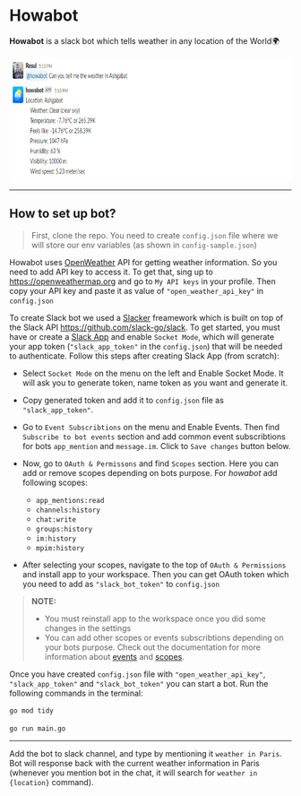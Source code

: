 # Howabot
**Howabot** is a slack bot which tells weather in any location of the World🌍

<img src="images/example.png" height="220">

---
## How to set up bot?
>First, clone the repo. You need to create `config.json` file where we will store our env variables (as shown in `config-sample.json`)

Howabot uses [OpenWeather](https://openweathermap.org/) API for getting weather information. So you need to add API key to access it. To get that, sing up to https://openweathermap.org and go to `My API keys` in your profile. Then copy your API key and paste it as value of `"open_weather_api_key"` in `config.json`

To create Slack bot we used a [Slacker](https://github.com/shomali11/slacker) freamework which is built on top of the Slack API https://github.com/slack-go/slack. To get started, you must have or create a [Slack App](https://api.slack.com/apps?new_app=1) and enable `Socket Mode`, which will generate your app token (`"slack_app_token"` in the `config.json`) that will be needed to authenticate. Follow this steps after creating Slack App (from scratch):

-  Select `Socket Mode` on the menu on the left and Enable Socket Mode. It will ask you to generate token, name token as you want and generate it.
- Copy generated token and add it to `config.json` file as `"slack_app_token"`.
- Go to `Event Subscribtions` on the menu and Enable Events. Then find `Subscribe to bot events` section and add common event subscribtions for bots `app_mention` and `message.im`. Click to `Save changes` button below.
- Now, go to `OAuth & Permissons` and find `Scopes` section. Here you can add or remove scopes depending on bots purpose. For *howabot* add following scopes:
    
    - `app_mentions:read`
    - `channels:history`
    - `chat:write`
    - `groups:history`
    - `im:history`
    - `mpim:history`
- After selecting your scopes, navigate to the top of `OAuth & Permissions` and install app to your workspace. Then you can get OAuth token which you need to add as `"slack_bot_token"` to `config.json`

> **NOTE:** 
> - You must reinstall app to the workspace once you did some changes in the settings
> - You can add other scopes or events subscribtions depending on your bots purpose. Check out the documentation for more information about [events](https://api.slack.com/events) and [scopes](https://api.slack.com/scopes). 

Once you have created `config.json` file with `"open_weather_api_key"`, ` "slack_app_token"` and `"slack_bot_token"` you can start a bot. Run the following commands in the terminal:
```
go mod tidy

go run main.go
```
---
Add the bot to slack channel, and type by mentioning it `weather in Paris`. Bot will response back with the current weather information in Paris (whenever you mention bot in the chat, it will search for `weather in {location}` command). 
